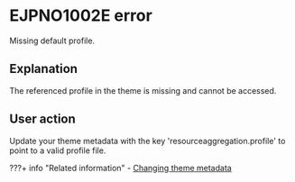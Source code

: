 # EJPNO1002E error

Missing default profile.

## Explanation

The referenced profile in the theme is missing and cannot be accessed.

## User action

Update your theme metadata with the key 'resourceaggregation.profile' to point to a valid profile file.


???+ info "Related information"
    - [Changing theme metadata](../../../customizing_theme/cfg_portal_theme_and_modules/themeopt_cust_config_metadata.md)


